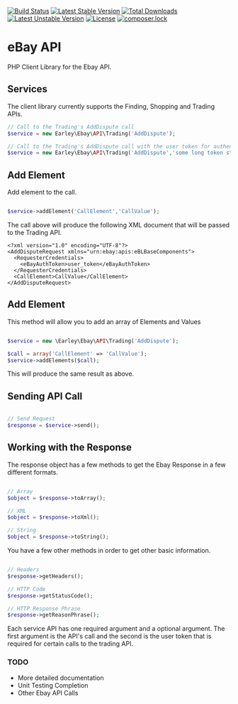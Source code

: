 [![Build Status](https://travis-ci.org/rearley/ebay.svg?branch=master)](https://travis-ci.org/rearley/ebay)
[![Latest Stable Version](https://poser.pugx.org/rearley/ebay/v/stable.svg)](https://packagist.org/packages/rearley/ebay)
[![Total Downloads](https://poser.pugx.org/rearley/ebay/downloads)](https://packagist.org/packages/rearley/ebay)
[![Latest Unstable Version](https://poser.pugx.org/rearley/ebay/v/unstable.svg)](https://packagist.org/packages/rearley/ebay)
[![License](https://poser.pugx.org/rearley/ebay/license.svg)](https://packagist.org/packages/rearley/ebay)
[![composer.lock](https://poser.pugx.org/rearley/ebay/composerlock)](https://packagist.org/packages/rearley/ebay)

eBay API
========
PHP Client Library for the Ebay API.

## Services
The client library currently supports the Finding, Shopping and Trading APIs. 

```php
// Call to the Trading's AddDispute call
$service = new Earley\Ebay\API\Trading('AddDispute');

// Call to the Trading's AddDispute call with the user token for authentication
$service = new Earley\Ebay\API\Trading('AddDispute','some long token string');
```
## Add Element
Add element to the call.

```php

$service->addElement('CallElement','CallValue');

```

The call above will produce the following XML document that will be passed to the Trading API.

```
<?xml version="1.0" encoding="UTF-8"?>
<AddDisputeRequest xmlns="urn:ebay:apis:eBLBaseComponents">
  <RequesterCredentials>
    <eBayAuthToken>user_token</eBayAuthToken>
  </RequesterCredentials>
  <CallElement>CallValue</CallElement>
</AddDisputeRequest>

```

## Add Element
This method will allow you to add an array of Elements and Values

```php

$service = new \Earley\Ebay\API\Trading('AddDispute');

$call = array('CallElement' => 'CallValue');
$service->addElements($call);

```

This will produce the same result as above.

## Sending API Call

```php

// Send Request
$response = $service->send();

```

## Working with the Response
The response object has a few methods to get the Ebay Response in a few different formats.

```php

// Array
$object = $response->toArray();

// XML
$object = $response->toXml();

// String
$object = $response->toString();

```

You have a few other methods in order to get other basic information.

```php

// Headers
$response->getHeaders();

// HTTP Code
$response->getStatusCode();

// HTTP Response Phrase
$response->getReasonPhrase();

```



Each service API has one required argument and a optional argument. The first argument is the API's call and the second
is the user token that is required for certain calls to the trading API.

### TODO
* More detailed documentation
* Unit Testing Completion
* Other Ebay API Calls